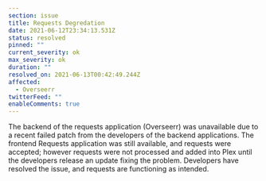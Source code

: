 ```yaml
---
section: issue
title: Requests Degredation
date: 2021-06-12T23:34:13.531Z
status: resolved
pinned: ""
current_severity: ok
max_severity: ok
duration: ""
resolved_on: 2021-06-13T00:42:49.244Z
affected:
  - Overseerr
twitterFeed: ""
enableComments: true
---
```

The backend of the requests application (Overseerr) was unavailable due to a recent failed patch from the developers of the backend applications. The frontend Requests application was still available, and requests were accepted; however requests were not processed and added into Plex until the developers release an update fixing the problem. Developers have resolved the issue, and requests are functioning as intended.
